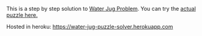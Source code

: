 <p> This is a step by step solution to <a target="_blank" href="https://en.wikipedia.org/wiki/Liquid_water_pouring_puzzles" >Water Jug Problem</a>. You can try the <a target="_blank" href="https://www.mathsisfun.com/games/jugs-puzzle.html" >actual puzzle here.</a></p>

Hosted in heroku: https://water-jug-puzzle-solver.herokuapp.com
          
